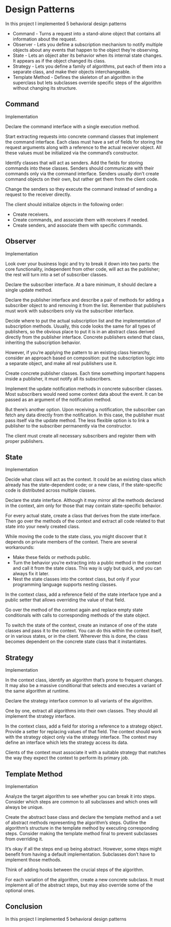# Design Patterns

In this project I implemented 5 behavioral design patterns

- Command - Turns a request into a stand-alone object that contains all information about the request.
- Observer - Lets you define a subscription mechanism to notify multiple objects about any events that happen to the object they’re observing.
- State - Lets an object alter its behavior when its internal state changes. It appears as if the object changed its class.
- Strategy - Lets you define a family of algorithms, put each of them into a separate class, and make their objects interchangeable.
- Template Method - Defines the skeleton of an algorithm in the superclass but lets subclasses override specific steps of the algorithm without changing its structure.

## Command
Implementation

Declare the command interface with a single execution method.

Start extracting requests into concrete command classes that implement the command interface. Each class must have a set of fields for storing the request arguments along with a reference to the actual receiver object. All these values must be initialized via the command’s constructor.

Identify classes that will act as senders. Add the fields for storing commands into these classes. Senders should communicate with their commands only via the command interface. Senders usually don’t create command objects on their own, but rather get them from the client code.

Change the senders so they execute the command instead of sending a request to the receiver directly.

The client should initialize objects in the following order:

* Create receivers.
* Create commands, and associate them with receivers if needed.
* Create senders, and associate them with specific commands.

## Observer
Implementation

Look over your business logic and try to break it down into two parts: the core functionality, independent from other code, will act as the publisher; the rest will turn into a set of subscriber classes.

Declare the subscriber interface. At a bare minimum, it should declare a single update method.

Declare the publisher interface and describe a pair of methods for adding a subscriber object to and removing it from the list. Remember that publishers must work with subscribers only via the subscriber interface.

Decide where to put the actual subscription list and the implementation of subscription methods. Usually, this code looks the same for all types of publishers, so the obvious place to put it is in an abstract class derived directly from the publisher interface. Concrete publishers extend that class, inheriting the subscription behavior.

However, if you’re applying the pattern to an existing class hierarchy, consider an approach based on composition: put the subscription logic into a separate object, and make all real publishers use it.

Create concrete publisher classes. Each time something important happens inside a publisher, it must notify all its subscribers.

Implement the update notification methods in concrete subscriber classes. Most subscribers would need some context data about the event. It can be passed as an argument of the notification method.

But there’s another option. Upon receiving a notification, the subscriber can fetch any data directly from the notification. In this case, the publisher must pass itself via the update method. The less flexible option is to link a publisher to the subscriber permanently via the constructor.

The client must create all necessary subscribers and register them with proper publishers.

## State
Implementation

Decide what class will act as the context. It could be an existing class which already has the state-dependent code; or a new class, if the state-specific code is distributed across multiple classes.

Declare the state interface. Although it may mirror all the methods declared in the context, aim only for those that may contain state-specific behavior.

For every actual state, create a class that derives from the state interface. Then go over the methods of the context and extract all code related to that state into your newly created class.

While moving the code to the state class, you might discover that it depends on private members of the context. There are several workarounds:

* Make these fields or methods public.
* Turn the behavior you’re extracting into a public method in the context and call it from the state class. This way is ugly but quick, and you can always fix it later.
* Nest the state classes into the context class, but only if your programming language supports nesting classes.

In the context class, add a reference field of the state interface type and a public setter that allows overriding the value of that field.

Go over the method of the context again and replace empty state conditionals with calls to corresponding methods of the state object.

To switch the state of the context, create an instance of one of the state classes and pass it to the context. You can do this within the context itself, or in various states, or in the client. Wherever this is done, the class becomes dependent on the concrete state class that it instantiates.

## Strategy
Implementation

In the context class, identify an algorithm that’s prone to frequent changes. It may also be a massive conditional that selects and executes a variant of the same algorithm at runtime.

Declare the strategy interface common to all variants of the algorithm.

One by one, extract all algorithms into their own classes. They should all implement the strategy interface.

In the context class, add a field for storing a reference to a strategy object. Provide a setter for replacing values of that field. The context should work with the strategy object only via the strategy interface. The context may define an interface which lets the strategy access its data.

Clients of the context must associate it with a suitable strategy that matches the way they expect the context to perform its primary job.

## Template Method
Implementation

Analyze the target algorithm to see whether you can break it into steps. Consider which steps are common to all subclasses and which ones will always be unique.

Create the abstract base class and declare the template method and a set of abstract methods representing the algorithm’s steps. Outline the algorithm’s structure in the template method by executing corresponding steps. Consider making the template method final to prevent subclasses from overriding it.

It’s okay if all the steps end up being abstract. However, some steps might benefit from having a default implementation. Subclasses don’t have to implement those methods.

Think of adding hooks between the crucial steps of the algorithm.

For each variation of the algorithm, create a new concrete subclass. It must implement all of the abstract steps, but may also override some of the optional ones.

## Conclusion
In this project I implemented 5 behavioral design patterns
